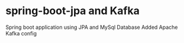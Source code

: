 # spring-boot-jpa and Kafka 
Spring boot application using JPA and MySql Database
Added Apache Kafka config
